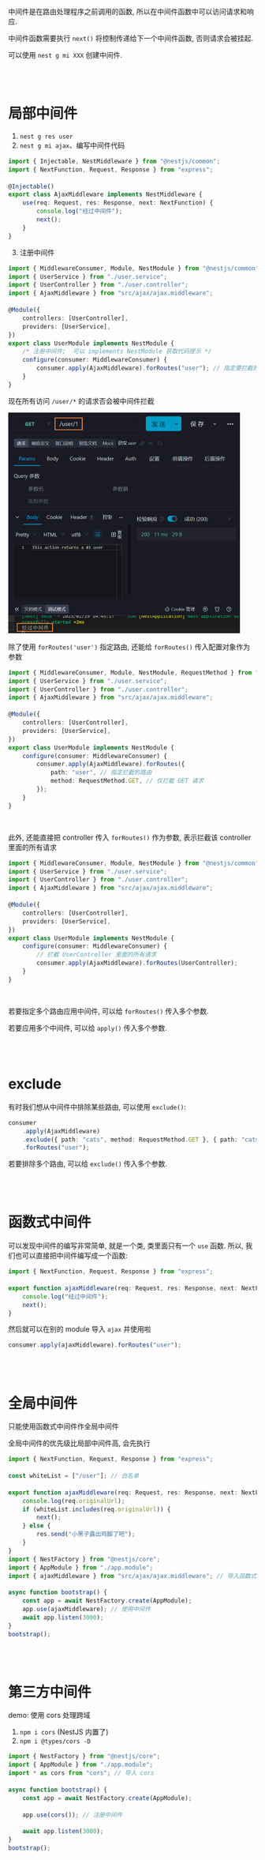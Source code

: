 中间件是在路由处理程序之前调用的函数, 所以在中间件函数中可以访问请求和响应.

中间件函数需要执行 `next()` 将控制传递给下一个中间件函数, 否则请求会被挂起.

可以使用 `nest g mi XXX` 创建中间件.

<br><br>

# 局部中间件

1. `nest g res user`
2. `nest g mi ajax`、编写中间件代码

```typescript
import { Injectable, NestMiddleware } from "@nestjs/common";
import { NextFunction, Request, Response } from "express";

@Injectable()
export class AjaxMiddleware implements NestMiddleware {
    use(req: Request, res: Response, next: NextFunction) {
        console.log("经过中间件");
        next();
    }
}
```

3. 注册中间件

```typescript
import { MiddlewareConsumer, Module, NestModule } from "@nestjs/common";
import { UserService } from "./user.service";
import { UserController } from "./user.controller";
import { AjaxMiddleware } from "src/ajax/ajax.middleware";

@Module({
    controllers: [UserController],
    providers: [UserService],
})
export class UserModule implements NestModule {
    /* 注册中间件;  可以 implements NestModule 获取代码提示 */
    configure(consumer: MiddlewareConsumer) {
        consumer.apply(AjaxMiddleware).forRoutes("user"); // 指定要拦截的路由
    }
}
```

现在所有访问 `/user/*` 的请求否会被中间件拦截

<img src="picture/1676789213466-39f43b08-f49b-4350-96af-8dbe04e5dedf.png" alt="img" style="zoom:50%;" />

<br>

除了使用 `forRoutes('user')` 指定路由, 还能给 `forRoutes()` 传入配置对象作为参数

```typescript
import { MiddlewareConsumer, Module, NestModule, RequestMethod } from "@nestjs/common";
import { UserService } from "./user.service";
import { UserController } from "./user.controller";
import { AjaxMiddleware } from "src/ajax/ajax.middleware";

@Module({
    controllers: [UserController],
    providers: [UserService],
})
export class UserModule implements NestModule {
    configure(consumer: MiddlewareConsumer) {
        consumer.apply(AjaxMiddleware).forRoutes({
            path: "user", // 指定拦截的路由
            method: RequestMethod.GET, // 仅拦截 GET 请求
        });
    }
}
```

<br>

此外, 还能直接把 controller 传入 `forRoutes()` 作为参数, 表示拦截该 controller 里面的所有请求

```typescript
import { MiddlewareConsumer, Module, NestModule } from "@nestjs/common";
import { UserService } from "./user.service";
import { UserController } from "./user.controller";
import { AjaxMiddleware } from "src/ajax/ajax.middleware";

@Module({
    controllers: [UserController],
    providers: [UserService],
})
export class UserModule implements NestModule {
    configure(consumer: MiddlewareConsumer) {
        // 拦截 UserController 里面的所有请求
        consumer.apply(AjaxMiddleware).forRoutes(UserController);
    }
}
```

<br>

若要指定多个路由应用中间件, 可以给 `forRoutes()` 传入多个参数.

若要应用多个中间件, 可以给 `apply()` 传入多个参数.

<br><br>

# exclude

有时我们想从中间件中排除某些路由, 可以使用 `exclude()`:

```typescript
consumer
    .apply(AjaxMiddleware)
    .exclude({ path: "cats", method: RequestMethod.GET }, { path: "cats", method: RequestMethod.POST }, "cats/(.*)")
    .forRoutes("user");
```

若要排除多个路由, 可以给 `exclude()` 传入多个参数.

<br><br>

# 函数式中间件

可以发现中间件的编写非常简单, 就是一个类, 类里面只有一个 `use` 函数. 所以, 我们也可以直接把中间件编写成一个函数:

```typescript
import { NextFunction, Request, Response } from "express";

export function ajaxMiddleware(req: Request, res: Response, next: NextFunction) {
    console.log("经过中间件");
    next();
}
```

然后就可以在别的 module 导入 `ajax` 并使用啦

```typescript
consumer.apply(ajaxMiddleware).forRoutes("user");
```

<br><br>

# 全局中间件

只能使用函数式中间件作全局中间件

全局中间件的优先级比局部中间件高, 会先执行

```typescript
import { NextFunction, Request, Response } from "express";

const whiteList = ["/user"]; // 白名单

export function ajaxMiddleware(req: Request, res: Response, next: NextFunction) {
    console.log(req.originalUrl);
    if (whiteList.includes(req.originalUrl)) {
        next();
    } else {
        res.send("小黑子露出鸡脚了吧");
    }
}
import { NestFactory } from "@nestjs/core";
import { AppModule } from "./app.module";
import { ajaxMiddleware } from "src/ajax/ajax.middleware"; // 导入函数式中间件

async function bootstrap() {
    const app = await NestFactory.create(AppModule);
    app.use(ajaxMiddleware); // 使用中间件
    await app.listen(3000);
}
bootstrap();
```

<br><br>

# 第三方中间件

demo: 使用 cors 处理跨域

1. `npm i cors` (NestJS 内置了)
2. `npm i @types/cors -D`

```typescript
import { NestFactory } from "@nestjs/core";
import { AppModule } from "./app.module";
import * as cors from "cors"; // 导入 cors

async function bootstrap() {
    const app = await NestFactory.create(AppModule);

    app.use(cors()); // 注册中间件

    await app.listen(3000);
}
bootstrap();
```

<br><br>
